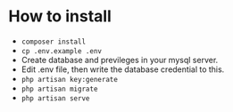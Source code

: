 # How to install

- `composer install`
- `cp .env.example .env`
- Create database and previleges in your mysql server.
- Edit .env file, then write the database credential to this.
- `php artisan key:generate`
- `php artisan migrate`
- `php artisan serve`